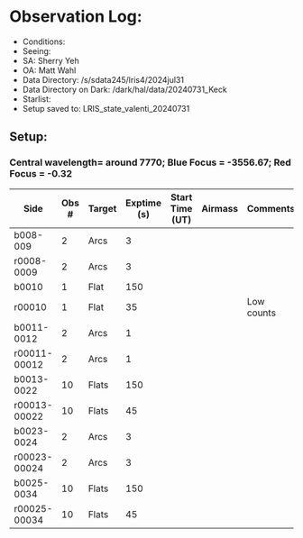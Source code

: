 # Observation Log:

* Conditions:
* Seeing: 
* SA: Sherry Yeh
* OA: Matt Wahl
* Data Directory: /s/sdata245/lris4/2024jul31
* Data Directory on Dark: /dark/hal/data/20240731_Keck
* Starlist: 
* Setup saved to: LRIS_state_valenti_20240731

## Setup: 

    
### Central wavelength= around 7770; Blue Focus = -3556.67; Red Focus = -0.32

| Side | Obs #     | Target    | Exptime (s) | Start Time (UT) | Airmass | Comments                                                   |
|------|-----------|-----------|-------------|-----------------|---------|------------------------------------------------------------|
|b008-009|2|Arcs        |3| |||
|r0008-0009|2|Arcs        |3| |||
|b0010|1|Flat        |150| |||
|r00010|1|Flat        |35| ||Low counts|
|b0011-0012|2|Arcs        |1| |||
|r00011-00012|2|Arcs        |1| |||
|b0013-0022|10|Flats        |150| |||
|r00013-00022|10|Flats        |45| |||
|b0023-0024|2|Arcs        |3| |||
|r00023-00024|2|Arcs        |3| |||
|b0025-0034|10|Flats        |150| |||
|r00025-00034|10|Flats        |45| |||
